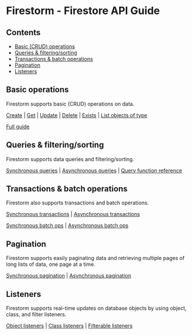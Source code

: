 # Firestorm - Firestore API Guide

## Contents

* [Basic (CRUD) operations](#basic-operations)
* [Queries & filtering/sorting](#queries--filteringsorting)
* [Transactions & batch operations](#transactions--batch-operations)
* [Pagination](#pagination)
* [Listeners](#listeners)

## Basic operations

Firestorm supports basic (CRUD) operations on data.

[Create](basic-operations.md#creating-objects) | 
[Get](basic-operations.md#retrieving-objects) |
[Update](basic-operations.md#updating-objects) |
[Delete](basic-operations.md#deleting-objects) |
[Exists](basic-operations.md#checking-if-objects-exist) |
[List objects of type](basic-operations.md#listing-objects-of-type)

[Full guide](basic-operations.md)

## Queries & filtering/sorting

Firestorm supports data queries and filtering/sorting.

[Synchronous queries](queries.md#synchronous) |
[Asynchronous queries](queries.md#asynchronous) |
[Query function reference](queries.md#query-function-reference) 


## Transactions & batch operations

Firestorm also supports transactions and batch operations.

[Synchronous transactions](API-Transactions.md#synchronous) |
[Asynchronous transactions](API-Transactions.md#asynchronous)

[Synchronous batch ops](API-Batches.md#synchronous) |
[Asynchronous batch ops](API-Batches.md#asynchronous)

## Pagination

Firestorm supports easily paginating data and retrieving multiple pages of long lists of data, one page at a time.

[Synchronous pagination](pagination.md#synchronous) |
[Asynchronous pagination](pagination.md#asynchronous)

## Listeners

Firestorm supports real-time updates on database objects by using object, class, and filter listeners.

[Object listeners](listeners-objects.md) |
[Class listeners](listeners-classes.md) |
[Filterable listeners](listeners-filterables.md)

